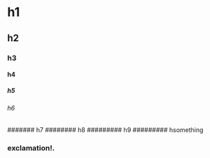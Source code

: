 # h1
## h2
### h3
#### h4
##### h5
###### h6
####### h7
######## h8
######### h9
######### hsomething

### exclamation!.
